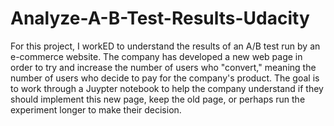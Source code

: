 # Analyze-A-B-Test-Results-Udacity
For this project, I workED to understand the results of an A/B test run by an e-commerce website. The company has developed a new web page in order to try and increase the number of users who "convert," meaning the number of users who decide to pay for the company's product. The goal is to work through a Juypter notebook to help the company understand if they should implement this new page, keep the old page, or perhaps run the experiment longer to make their decision.
